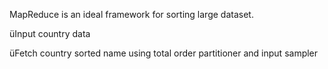 

MapReduce is an ideal framework for sorting large dataset.











üInput country data


üFetch country sorted name using total order partitioner and input
sampler






